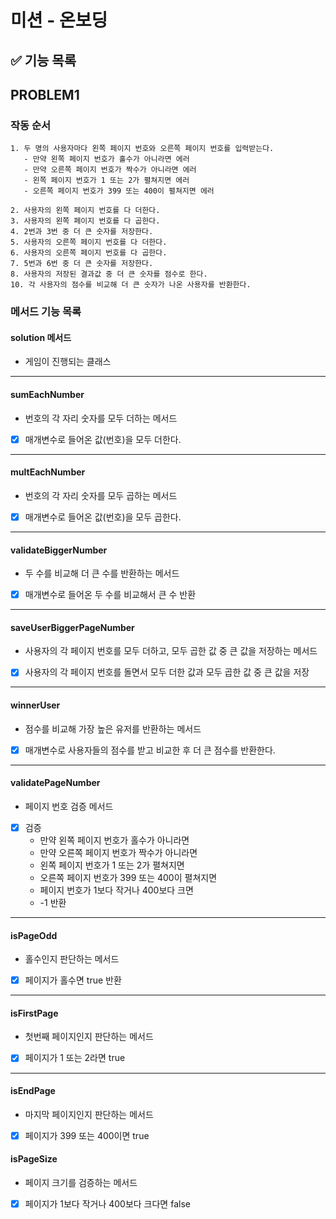 # 미션 - 온보딩

## ✅ 기능 목록


## PROBLEM1

### 작동 순서

```
1. 두 명의 사용자마다 왼쪽 페이지 번호와 오른쪽 페이지 번호를 입력받는다.
   - 만약 왼쪽 페이지 번호가 홀수가 아니라면 에러 
   - 만약 오른쪽 페이지 번호가 짝수가 아니라면 에러
   - 왼쪽 페이지 번호가 1 또는 2가 펼쳐지면 에러
   - 오른쪽 페이지 번호가 399 또는 400이 펼쳐지면 에러

2. 사용자의 왼쪽 페이지 번호를 다 더한다. 
3. 사용자의 왼쪽 페이지 번호를 다 곱한다. 
4. 2번과 3번 중 더 큰 숫자를 저장한다.
5. 사용자의 오른쪽 페이지 번호를 다 더한다. 
6. 사용자의 오른쪽 페이지 번호를 다 곱한다. 
7. 5번과 6번 중 더 큰 숫자를 저장한다.
8. 사용자의 저장된 결과값 중 더 큰 숫자를 점수로 한다.
10. 각 사용자의 점수를 비교해 더 큰 숫자가 나온 사용자를 반환한다. 
```

### 메서드 기능 목록

#### solution 메서드
- 게임이 진행되는 클래스

---

#### sumEachNumber

- 번호의 각 자리 숫자를 모두 더하는 메서드
- [x] 매개변수로 들어온 값(번호)을 모두 더한다. 

--- 

#### multEachNumber

- 번호의 각 자리 숫자를 모두 곱하는 메서드
- [x] 매개변수로 들어온 값(번호)을 모두 곱한다.

---

#### validateBiggerNumber

- 두 수를 비교해 더 큰 수를 반환하는 메서드
- [x] 매개변수로 들어온 두 수를 비교해서 큰 수 반환

---

#### saveUserBiggerPageNumber

- 사용자의 각 페이지 번호를 모두 더하고, 모두 곱한 값 중 큰 값을 저장하는 메서드
- [x] 사용자의 각 페이지 번호를 돌면서 모두 더한 값과 모두 곱한 값 중 큰 값을 저장

---

#### winnerUser

- 점수를 비교해 가장 높은 유저를 반환하는 메서드
- [x] 매개변수로 사용자들의 점수를 받고 비교한 후 더 큰 점수를 반환한다.

---

#### validatePageNumber
- 페이지 번호 검증 메서드
- [x] 검증
    - 만약 왼쪽 페이지 번호가 홀수가 아니라면
    - 만약 오른쪽 페이지 번호가 짝수가 아니라면
    - 왼쪽 페이지 번호가 1 또는 2가 펼쳐지면
    - 오른쪽 페이지 번호가 399 또는 400이 펼쳐지면
    - 페이지 번호가 1보다 작거나 400보다 크면
    - -1 반환

---

#### isPageOdd
- 홀수인지 판단하는 메서드
- [x] 페이지가 홀수면 true 반환

----

#### isFirstPage
- 첫번째 페이지인지 판단하는 메서드
- [x] 페이지가 1 또는 2라면 true

----

#### isEndPage
- 마지막 페이지인지 판단하는 메서드
- [x] 페이지가 399 또는 400이면 true


#### isPageSize
- 페이지 크기를 검증하는 메서드
- [x] 페이지가 1보다 작거나 400보다 크다면 false